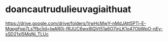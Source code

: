 # doancautrudulieuvagiaithuat
https://drive.google.com/drive/folders/1rwHcMwY-nMdJAtt5PTj-E-MqpgFqp7Ls?fbclid=IwAR0j-fRJUC6wx8IQVt51a6O7inLK1o47ObWpO-nEy-sSD21xI5MqNj_TLUc
